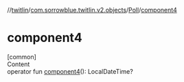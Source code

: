 //[twitlin](../../index.md)/[com.sorrowblue.twitlin.v2.objects](../index.md)/[Poll](index.md)/[component4](component4.md)



# component4  
[common]  
Content  
operator fun [component4](component4.md)(): LocalDateTime?  



